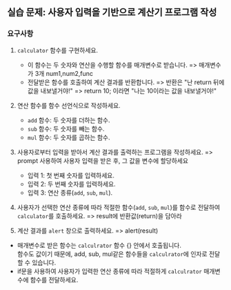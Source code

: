 ## 실습 문제: 사용자 입력을 기반으로 계산기 프로그램 작성

### 요구사항
1. `calculator` 함수를 구현하세요. 

   - 이 함수는 두 숫자와 연산을 수행할 함수를 매개변수로 받습니다. => 매개변수가 3개 num1,num2,func
   - 전달받은 함수를 호출하여 계산 결과를 반환합니다. => 반환은 "난 return 뒤에 값을 내보낼거야!" => return 10; 이라면 "나는 10이라는 값을 내보낼거야!"

2. 연산 함수를 함수 선언식으로 작성하세요.

   - `add` 함수: 두 숫자를 더하는 함수.
   - `sub` 함수: 두 숫자를 빼는 함수.
   - `mul` 함수: 두 숫자를 곱하는 함수.

3. 사용자로부터 입력을 받아서 계산 결과를 출력하는 프로그램을 작성하세요. => prompt 사용하여 사용자 입력을 받은 후, 그 값을 변수에 할당하세요

   - 입력 1: 첫 번째 숫자를 입력하세요.
   - 입력 2: 두 번째 숫자를 입력하세요.
   - 입력 3: 연산 종류(`add`, `sub`, `mul`).

4. 사용자가 선택한 연산 종류에 따라 적절한 함수(`add`, `sub`, `mul`)를 함수로 전달하여 `calculator`를 호출하세요.
=> result에 반환값(return)을 담아라

5. 계산 결과를 `alert` 창으로 출력하세요.
=> alert(result)

- 매개변수로 받은 함수는 `calculrator` 함수 {} 안에서 호출됩니다.  
함수도 값이기 때문에, add, sub, mul같은 함수들을
`calculrator`에 인자로 전달할 수 있습니다.
- if문을 사용하여 사용자가 입력한 연산 종류에 따라 적절하게 `calculrator` 매개변수에 함수를 전달하세요.
